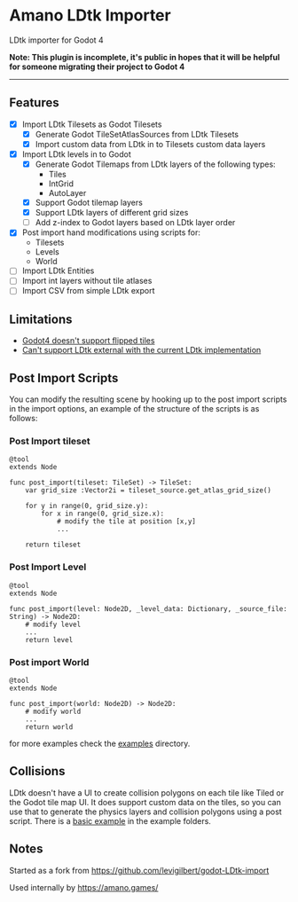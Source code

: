 # Amano LDtk Importer

LDtk importer for Godot 4


**Note: This plugin is incomplete, it's public in hopes that it will be helpful for someone migrating their project to Godot 4**

---


## Features

- [x] Import LDtk Tilesets as Godot Tilesets
	- [x] Generate Godot TileSetAtlasSources from LDtk Tilesets
	- [x] Import custom data from LDtk in to Tilesets custom data layers
- [x] Import LDtk levels in to Godot
	- [x] Generate Godot Tilemaps from LDtk layers of the following types:
		- Tiles
		- IntGrid
		- AutoLayer
	- [x] Support Godot tilemap layers
	- [x] Support LDtk layers of different grid sizes
	- [ ] Add z-index to Godot layers based on LDtk layer order
- [x] Post import hand modifications using scripts for:
	- Tilesets
	- Levels
	- World
- [ ] Import LDtk Entities
- [ ] Import int layers without tile atlases
- [ ] Import CSV from simple LDtk export

## Limitations

- [Godot4 doesn't support flipped tiles](https://github.com/godotengine/godot-proposals/issues/3967)
- [Can't support LDtk external with the current LDtk implementation](https://github.com/deepnight/ldtk/issues/734)

## Post Import Scripts

You can modify the resulting scene by hooking up to the post import scripts in the import options, an example of the structure of the scripts is as follows:

### Post Import tileset

```gdscript
@tool
extends Node

func post_import(tileset: TileSet) -> TileSet:
	var grid_size :Vector2i = tileset_source.get_atlas_grid_size()
	
	for y in range(0, grid_size.y):
		for x in range(0, grid_size.x):
			# modify the tile at position [x,y]
			...
		
	return tileset

```

### Post Import Level

```gdscript
@tool
extends Node

func post_import(level: Node2D, _level_data: Dictionary, _source_file: String) -> Node2D:
	# modify level
	...
	return level

```

### Post import World

```gdscript
@tool
extends Node

func post_import(world: Node2D) -> Node2D:
	# modify world
	...
	return world
```


for more examples check the [examples](https://github.com/afk-mario/amano-ldtk-importer/tree/main/addons/amano-ldtk-importer/examples/post-import-scripts) directory.


## Collisions

LDtk doesn't have a UI to create collision polygons on each tile like Tiled or the Godot tile map UI. It does support custom data on the tiles, so you can use that to generate the physics layers and collision polygons using a post script. There is a [basic example](https://github.com/afk-mario/amano-ldtk-importer/blob/main/addons/amano-ldtk-importer/examples/post-import-scripts/post-import-tileset-add-collisions.gd) in the example folders.

## Notes

Started as a fork from https://github.com/levigilbert/godot-LDtk-import

Used internally by https://amano.games/
